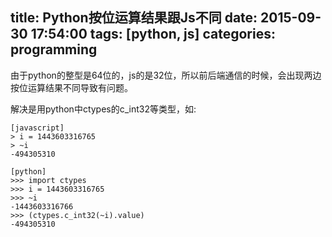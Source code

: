 title: Python按位运算结果跟Js不同
date: 2015-09-30 17:54:00
tags: [python, js]
categories: programming
---

由于python的整型是64位的，js的是32位，所以前后端通信的时候，会出现两边按位运算结果不同导致有问题。

解决是用python中ctypes的c_int32等类型，如:

    [javascript]
    > i = 1443603316765
    > ~i
    -494305310

    [python]
    >>> import ctypes
    >>> i = 1443603316765
    >>> ~i
    -1443603316766
    >>> (ctypes.c_int32(~i).value)
    -494305310

